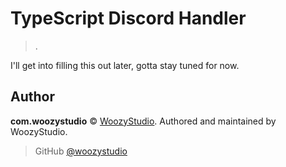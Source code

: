 # TypeScript Discord Handler

> .

I'll get into filling this out later, gotta stay tuned for now.

## Author
**com.woozystudio** © [WoozyStudio](https://woozystudio.com).
Authored and maintained by WoozyStudio.

> GitHub [@woozystudio](https://github.com/woozystudio)